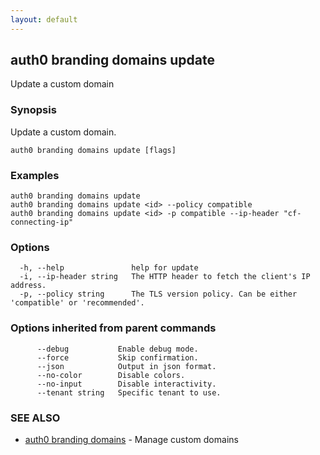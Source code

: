 ```yaml
---
layout: default
---
```

## auth0 branding domains update

Update a custom domain

### Synopsis

Update a custom domain.

```
auth0 branding domains update [flags]
```

### Examples

```
auth0 branding domains update
auth0 branding domains update <id> --policy compatible
auth0 branding domains update <id> -p compatible --ip-header "cf-connecting-ip"
```

### Options

```
  -h, --help               help for update
  -i, --ip-header string   The HTTP header to fetch the client's IP address.
  -p, --policy string      The TLS version policy. Can be either 'compatible' or 'recommended'.
```

### Options inherited from parent commands

```
      --debug           Enable debug mode.
      --force           Skip confirmation.
      --json            Output in json format.
      --no-color        Disable colors.
      --no-input        Disable interactivity.
      --tenant string   Specific tenant to use.
```

### SEE ALSO

* [auth0 branding domains](auth0_branding_domains.md)	 - Manage custom domains

